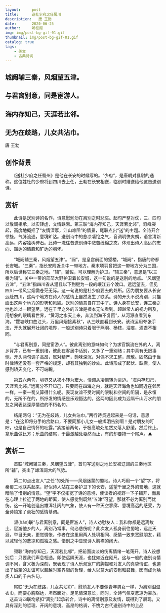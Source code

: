 ```yaml
---
layout:     post
title:      送杜少府之任蜀川
description:   唐 王勃
date:       2020-06-25
author:     听松阁
img: img/post-bg-gif-01.gif
thumbnail: img/post-bg-gif-01.gif
catalog: true
tags:
    - 美文
    - 古典诗词
---
```


## 城阙辅三秦，风烟望五津。
## 与君离别意，同是宦游人。
## 海内存知己，天涯若比邻。
## 无为在歧路，儿女共沾巾。


唐 王勃


## 创作背景



　　《送杜少府之任蜀州》是他在长安的时候写的。“少府”，是唐朝对县尉的通称。这位姓杜的少府将到四川去上任，王勃在长安相送，临别时赠送给他这首送别诗。



## 赏析



　　此诗是送别诗的名作，诗意慰勉勿在离别之时悲哀。起句严整对仗，三、四句以散调相承，以实转虚，文情跌宕。第三联“海内存知己，天涯若比邻”，奇峰突起，高度地概括了“友情深厚，江山难阻”的情景，尾联点出“送”的主题。全诗开合顿挫，气脉流通，意境旷达。送别诗中的悲凉凄怆之气，音调明快爽朗，语言清新高远，内容独树碑石。此诗一洗往昔送别诗中悲苦缠绵之态，体现出诗人高远的志向、豁达的情趣和旷达的胸怀。



　　“城阙辅三秦，风烟望五津”。“阙”，是皇宫前面的望楼。“城阙”，指唐的帝都长安城。“三秦”，指长安附近关中一带地方。秦末项羽曾把这一带地方分为三国，所以后世称它三秦之地。“辅”，辅佐，可以理解为护卫。“辅三秦”，意思是“以三秦为辅”。关中一带的茫茫大野护卫着长安城，这一句说的是送别的地点。“风烟望五津”。“五津”指四川省从灌县以下到犍为一段的岷江五个渡口。远远望去，但见四川一带风尘烟霭苍茫无际。这一句说的是杜少府要去的处所。因为朋友要从长安远赴四川，这两个地方在诗人的感情上自然发生了联系。诗的开头不说离别，只描画出这两个地方的形势和风貌。送别的情意自在其中了。诗人身在长安，连三秦之地也难以一眼望尽，远在千里之外的五津是根本无法看到。超越常人的视力所及，用想象的眼睛看世界，“黄河之水天上来，奔流到海不复回”，从河源直看到东海。“瞿塘峡口曲江头，万里风烟接素秋”，从三峡直看到长安。该诗运用夸张手法，开头就展开壮阔的境界，一般送别诗只着眼于燕羽、杨枝，泪痕，酒盏不相同。



　　“与君离别意，同是宦游人”。彼此离别的意味如何？为求官飘流在外的人，离乡背井，已有一重别绪，彼此在客居中话别，又多了一重别绪；其中真有无限凄恻。开头两句调子高昂，属对精严，韵味深沉，对偶不求工整，疏散。固然由于当时律诗还没有一套严格的规定，却有其独到的妙处。此诗形成了起伏、跌宕，使人感到矫夭变化，不可端睨。



　　第五六两句，境界又从狭小转为宏大，情调从凄恻转为豪迈。“海内存知己，天涯若比邻。”远离分不开知己，只要同在四海之内，就是天涯海角也如同近在邻居一样，一秦一蜀又算得什么呢。表现友谊不受时间的限制和空间的阻隔，是永恒的，无所不在的，所抒发的情感是乐观豁达的。这两句因此成为远隔千山万水的朋友之间表达深厚情谊的不朽名句。



　　结尾两句：“无为在歧路，儿女共沾巾。”两行诗贯通起来是一句话，意思是：“在这即将分手的岔路口，不要同那小儿女一般挥泪告别啊！是对朋友的叮咛，也是自己情怀的吐露。”紧接前两句，于极高峻处忽然又落入舒缓，然后终止。拿乐曲做比方；乐曲的结尾，于最激越处戛然而止，有的却要拖一个尾声。▲





## 赏析二



　　首联“城阙辅三秦，风烟望五津”，首句写送别之地长安被辽阔的三秦地区所“辅”，突出了雄浑阔大的气势。



　　第二句点出友人“之任”的处所——风烟迷蒙的蜀地。诗人巧用一个“望”字，将秦蜀二地联系起来，好似诗人站在三秦护卫下的长安，遥望千里之外的蜀地，这就暗喻了惜别的情意。“望”字不仅拓宽了诗的意境，使读者的视野一下子铺开，而且在心理上拉近了两地的距离，使人感觉到既然“五津”可望，那就不必为离别而忧伤。这一开笔创造出雄浑壮阔的气象，使人有一种天空寥廓、意境高远的感受，为全诗锁定了豪壮的感情基调。



　　颔(hàn)联“与君离别意，同是宦游人”，诗人劝慰友人：我和你都是远离故土、宦游他乡的人，离别乃常事，何必悲伤呢？此次友人孤身前往蜀地，远走天涯，举目无亲，更觉惆怅，作者在这里用两人处境相同、感情一致来宽慰朋友，藉以减轻他的悲凉和孤独之感。惜别之中显现诗人胸襟的阔大。



　　颈联“海内存知己，天涯若比邻”，把前面淡淡的伤离情绪一笔荡开。诗人设想别后：只要我们声息相通，即使远隔天涯，也犹如近在咫尺。这与一般的送别诗情调不同，含义极为深刻，既表现了诗人乐观宽广的胸襟和对友人的真挚情谊，也道出了诚挚的友谊可以超越时空界限的哲理，给人以莫大的安慰和鼓舞，因而成为脍炙人口的千古名句。



　　尾联“无为在歧路，儿女共沾巾”，慰勉友人不要像青年男女一样，为离别泪湿衣巾，而要心胸豁达，坦然面对。足见情深意长，同时，全诗气氛变悲凉为豪放。 　这首诗四联均紧扣“离别”起承转合，诗中的离情别意及友情，既得到了展现，又具有深刻的哲理、开阔的意境、高昂的格调，不愧为古代送别诗中的上品
